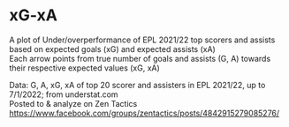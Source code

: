 # xG-xA
A plot of Under/overperformance of EPL 2021/22 top scorers and assists based on expected goals (xG) and expected assists (xA)  
Each arrow points from true number of goals and assists (G, A) towards their respective expected values (xG, xA)  

Data: G, A, xG, xA of top 20 scorer and assisters in EPL 2021/22, up to 7/1/2022; from understat.com  
Posted to & analyze on Zen Tactics https://www.facebook.com/groups/zentactics/posts/4842915279085276/
